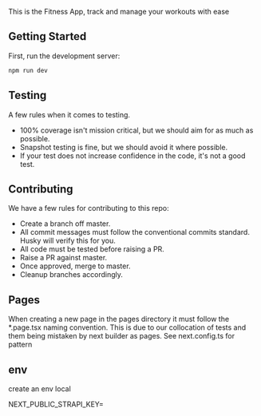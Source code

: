 This is the Fitness App, track and manage your workouts with ease

## Getting Started

First, run the development server:

```bash
npm run dev
```

## Testing

A few rules when it comes to testing.
- 100% coverage isn't mission critical, but we should aim for as much as possible.
- Snapshot testing is fine, but we should avoid it where possible.
- If your test does not increase confidence in the code, it's not a good test.

## Contributing

We have a few rules for contributing to this repo:
- Create a branch off master.
- All commit messages must follow the conventional commits standard. Husky will verify this for you.
- All code must be tested before raising a PR.
- Raise a PR against master.
- Once approved, merge to master.
- Cleanup branches accordingly.

## Pages

When creating a new page in the pages directory it must follow the *.page.tsx naming convention. This is due to our collocation of tests and them being mistaken by next builder as pages. See next.config.ts for pattern

## env

create an env local

NEXT_PUBLIC_STRAPI_KEY=